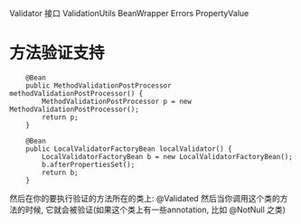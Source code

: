 Validator 接口
ValidationUtils
BeanWrapper
Errors
PropertyValue

# 方法验证支持 #
```
	@Bean
	public MethodValidationPostProcessor methodValidationPostProcessor() {
		MethodValidationPostProcessor p = new MethodValidationPostProcessor();
		return p;
	}

	@Bean
	public LocalValidatorFactoryBean localValidator() {
		LocalValidatorFactoryBean b = new LocalValidatorFactoryBean();
		b.afterPropertiesSet();
		return b;
	}
```
然后在你的要执行验证的方法所在的类上: @Validated
然后当你调用这个类的方法的时候, 它就会被验证(如果这个类上有一些annotation, 比如 @NotNull 之类)

